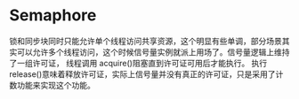 # Semaphore

锁和同步块同时只能允许单个线程访问共享资源，这个明显有些单调，部分场景其实可以允许多个线程访问，这个时候信号量实例就派上用场了。信号量逻辑上维持了一组许可证， 线程调用 acquire()阻塞直到许可证可用后才能执行。 执行 release()意味着释放许可证，实际上信号量并没有真正的许可证，只是采用了计数功能来实现这个功能。
